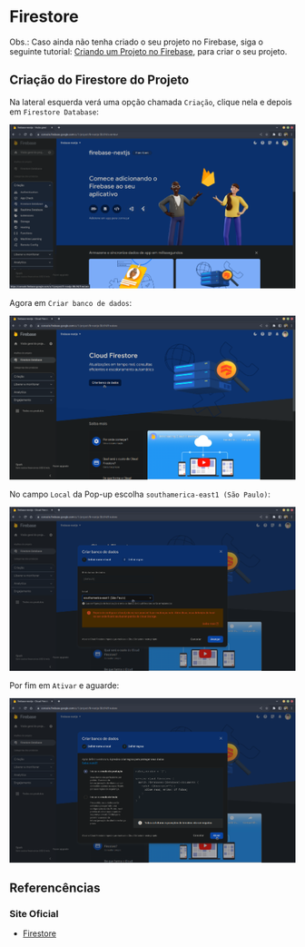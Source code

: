 # Firestore

Obs.: Caso ainda não tenha criado o seu projeto no Firebase, siga o seguinte tutorial: [Criando um Projeto no Firebase](../../../firebase/README.md#criando-um-projeto-no-firebase), para criar o seu projeto.

## Criação do Firestore do Projeto

Na lateral esquerda verá uma opção chamada `Criação`, clique nela e depois em `Firestore Database`:

<img src="images/creation-options.png" alt="Creation options" />

Agora em `Criar banco de dados`:

<img src="images/create-database-screen.png" alt="Create database screen" />

No campo `Local` da Pop-up escolha `southamerica-east1 (São Paulo)`:

<img src="images/create-database-popup.png" alt="Create datanase popup" />

Por fim em `Ativar` e aguarde:

<img src="images/set-rules-popup.png" alt="Set rules popup" />

## Referencências

### Site Oficial

- [Firestore](https://firebase.google.com/docs/firestore?hl=pt-br)
